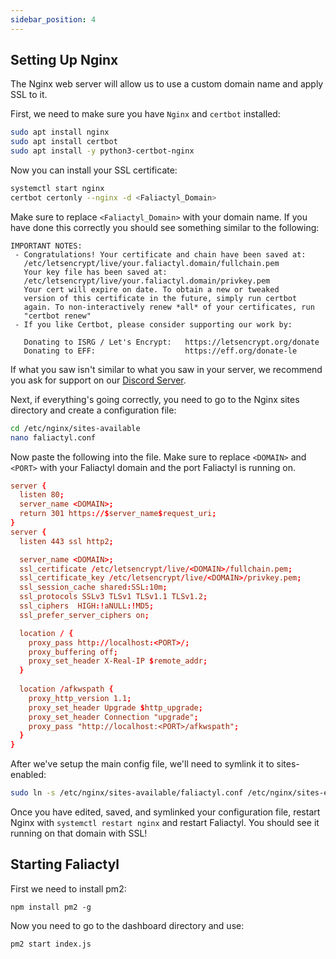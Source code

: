 ```yaml
---
sidebar_position: 4
---
```


## Setting Up Nginx
The Nginx web server will allow us to use a custom domain name and apply SSL to it.

First, we need to make sure you have `Nginx` and `certbot` installed:
```bash
sudo apt install nginx
sudo apt install certbot
sudo apt install -y python3-certbot-nginx
```

Now you can install your SSL certificate:
```bash
systemctl start nginx
certbot certonly --nginx -d <Faliactyl_Domain>
```

Make sure to replace `<Faliactyl_Domain>` with your domain name. If you have done this correctly you should see something similar to the following:
```
IMPORTANT NOTES:
 - Congratulations! Your certificate and chain have been saved at:
   /etc/letsencrypt/live/your.faliactyl.domain/fullchain.pem
   Your key file has been saved at:
   /etc/letsencrypt/live/your.faliactyl.domain/privkey.pem
   Your cert will expire on date. To obtain a new or tweaked
   version of this certificate in the future, simply run certbot
   again. To non-interactively renew *all* of your certificates, run
   "certbot renew"
 - If you like Certbot, please consider supporting our work by:

   Donating to ISRG / Let's Encrypt:   https://letsencrypt.org/donate
   Donating to EFF:                    https://eff.org/donate-le
```
If what you saw isn't similar to what you saw in your server, we recommend you ask for support on our [Discord Server](https://discord.gg/dJqrJAEksC).

Next, if everything's going correctly, you need to go to the Nginx sites directory and create a configuration file:
```bash
cd /etc/nginx/sites-available
nano faliactyl.conf
```

Now paste the following into the file. Make sure to replace `<DOMAIN>` and `<PORT>` with your Faliactyl domain and the port Faliactyl is running on.
```conf
server {
  listen 80;
  server_name <DOMAIN>;
  return 301 https://$server_name$request_uri;
}
server {
  listen 443 ssl http2;

  server_name <DOMAIN>;
  ssl_certificate /etc/letsencrypt/live/<DOMAIN>/fullchain.pem;
  ssl_certificate_key /etc/letsencrypt/live/<DOMAIN>/privkey.pem;
  ssl_session_cache shared:SSL:10m;
  ssl_protocols SSLv3 TLSv1 TLSv1.1 TLSv1.2;
  ssl_ciphers  HIGH:!aNULL:!MD5;
  ssl_prefer_server_ciphers on;

  location / {
    proxy_pass http://localhost:<PORT>/;
    proxy_buffering off;
    proxy_set_header X-Real-IP $remote_addr;
  }
  
  location /afkwspath {
    proxy_http_version 1.1;
    proxy_set_header Upgrade $http_upgrade;
    proxy_set_header Connection "upgrade";
    proxy_pass "http://localhost:<PORT>/afkwspath";
  }
}
```
After we've setup the main config file, we'll need to symlink it to sites-enabled:
```bash
sudo ln -s /etc/nginx/sites-available/faliactyl.conf /etc/nginx/sites-enabled/faliactyl.conf
```

  Once you have edited, saved, and symlinked your configuration file, restart Nginx with `systemctl restart nginx` and restart Faliactyl. You should see it running on that domain with SSL!
  
## Starting Faliactyl

First we need to install pm2:
```
npm install pm2 -g
```
Now you need to go to the dashboard directory and use:
```
pm2 start index.js
```